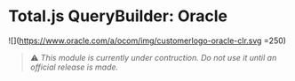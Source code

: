 # Total.js QueryBuilder: Oracle

![](https://www.oracle.com/a/ocom/img/customerlogo-oracle-clr.svg =250)

> ⚠️ *This module is currently under contruction. Do not use it until an official release is made.*
